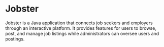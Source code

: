 # Jobster
Jobster is a Java application that connects job seekers and employers through an interactive platform. It provides features for users to browse, post, and manage job listings while administrators can oversee users and postings.
